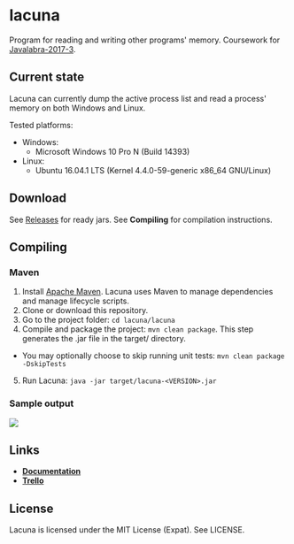 # lacuna

Program for reading and writing other programs' memory.
Coursework for [Javalabra-2017-3](https://github.com/javaLabra/Javalabra2017-3).

## Current state
Lacuna can currently dump the active process list and read a process' memory on both Windows and Linux.

Tested platforms:
* Windows:
  - Microsoft Windows 10 Pro N (Build 14393)
* Linux:
  - Ubuntu 16.04.1 LTS (Kernel 4.4.0-59-generic x86_64 GNU/Linux)

## Download
See [Releases](https://github.com/cxcorp/lacuna/releases) for ready jars. See **Compiling** for compilation instructions.

## Compiling
### Maven
1. Install [Apache Maven](https://maven.apache.org/install.html). Lacuna uses Maven to manage dependencies and manage lifecycle scripts.
2. Clone or download this repository.
3. Go to the project folder: `cd lacuna/lacuna`
4. Compile and package the project: `mvn clean package`. This step generates the .jar file in the target/ directory.
  - You may optionally choose to skip running unit tests: `mvn clean package -DskipTests`
5. Run Lacuna: `java -jar target/lacuna-<VERSION>.jar`

### Sample output
![](http://i.imgur.com/nacDx4w.png)

## Links
* [**Documentation**](https://github.com/cxcorp/lacuna/tree/master/dokumentaatio)
* [**Trello**](https://trello.com/b/KGL8icHx/lacuna)

## License
Lacuna is licensed under the MIT License (Expat).
See LICENSE.
